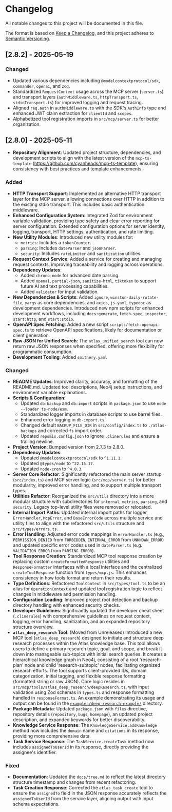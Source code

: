 # Changelog

All notable changes to this project will be documented in this file.

The format is based on [Keep a Changelog](https://keepachangelog.com/en/1.0.0/),
and this project adheres to [Semantic Versioning](https://semver.org/spec/v2.0.0.html).

## [2.8.2] - 2025-05-19

### Changed

- Updated various dependencies including `@modelcontextprotocol/sdk`, `commander`, `openai`, and `zod`.
- Standardized `RequestContext` usage across the MCP server (`server.ts`) and transport layers (`authMiddleware.ts`, `httpTransport.ts`, `stdioTransport.ts`) for improved logging and request tracing.
- Aligned `req.auth` in `authMiddleware.ts` with the SDK's `AuthInfo` type and enhanced JWT claim extraction for `clientId` and `scopes`.
- Alphabetized tool registration imports in `src/mcp/server.ts` for better organization.

## [2.8.0] - 2025-05-11

- **Repository Alignment**: Updated project structure, dependencies, and development scripts to align with the latest version of the `mcp-ts-template` (https://github.com/cyanheads/mcp-ts-template), ensuring consistency with best practices and template enhancements.

### Added

- **HTTP Transport Support**: Implemented an alternative HTTP transport layer for the MCP server, allowing connections over HTTP in addition to the existing stdio transport. This includes basic authentication middleware.
- **Enhanced Configuration System**: Integrated Zod for environment variable validation, providing type safety and clear error reporting for server configuration. Extended configuration options for server identity, logging, transport, HTTP settings, authentication, and rate limiting.
- **New Utility Modules**: Introduced new utility modules for:
  - `metrics`: Includes a `tokenCounter`.
  - `parsing`: Includes `dateParser` and `jsonParser`.
  - `security`: Includes `rateLimiter` and `sanitization` utilities.
- **Request Context Service**: Added a service for creating and managing request contexts, improving traceability and logging across operations.
- **Dependency Updates**:
  - Added `chrono-node` for advanced date parsing.
  - Added `openai`, `partial-json`, `sanitize-html`, `tiktoken` to support future AI and text processing capabilities.
  - Added `validator` for input validation.
- **New Dependencies & Scripts**: Added `ignore`, `winston-daily-rotate-file`, `yargs` as core dependencies, and `axios`, `js-yaml`, `typedoc` as development dependencies. Introduced new npm scripts for enhanced development workflows, including `docs:generate`, `fetch-spec`, `inspector`, `start:http`, and `start:stdio`.
- **OpenAPI Spec Fetching**: Added a new script `scripts/fetch-openapi-spec.ts` to retrieve OpenAPI specifications, likely for documentation or client generation.
- **Raw JSON for Unified Search**: The `atlas_unified_search` tool can now return raw JSON responses when specified, offering more flexibility for programmatic consumption.
- **Development Tooling**: Added `smithery.yaml`

### Changed

- **README Updates**: Improved clarity, accuracy, and formatting of the README.md. Updated tool descriptions, Neo4j setup instructions, and environment variable explanations.
- **Scripts & Configuration**:
  - Updated `db:backup` and `db:import` scripts in `package.json` to use `node --loader ts-node/esm`.
  - Standardized logger imports in database scripts to use barrel files.
  - Enhanced error logging in `db-import.ts`.
  - Changed default `BACKUP_FILE_DIR` in `src/config/index.ts` to `./atlas-backups` and corrected `fs` import order.
  - Updated `repomix.config.json` to ignore `.clinerules` and ensure a trailing newline.
- **Project Version**: Bumped version from 2.7.3 to 2.8.0.
- **Dependency Updates**:
  - Updated `@modelcontextprotocol/sdk` to `^1.11.1`.
  - Updated `@types/node` to `^22.15.17`.
  - Updated `node-cron` to `^4.0.3`.
- **Server Core Refactor**: Significantly refactored the main server startup (`src/index.ts`) and MCP server logic (`src/mcp/server.ts`) for better modularity, improved error handling, and to support multiple transport types.
- **Utilities Refactor**: Reorganized the `src/utils` directory into a more modular structure with subdirectories for `internal`, `metrics`, `parsing`, and `security`. Legacy top-level utility files were removed or relocated.
- **Internal Import Paths**: Updated internal import paths for logger, `ErrorHandler`, `McpError`, and `BaseErrorCode` across multiple service and utility files to align with the refactored `src/utils` structure and `src/types/errors.ts`.
- **Error Handling**: Adjusted error code mappings in `errorHandler.ts` (e.g., `PERMISSION_DENIED` from `FORBIDDEN`, `INTERNAL_ERROR` from `UNKNOWN_ERROR`) and updated specific error codes used in `dateParser.ts` (e.g. `VALIDATION_ERROR` from `PARSING_ERROR`).
- **Tool Response Creation**: Standardized MCP tool response creation by replacing custom `createFormattedResponse` utilities and `ResponseFormatter` interfaces with a local interface and the centralized `createToolResponse` function from `types/mcp.js`. This enhances consistency in how tools format and return their results.
- **Type Definitions**: Refactored `ToolContext` in `src/types/tool.ts` to be an alias for `OperationContext` and updated tool registration logic to reflect changes in middleware and permission handling.
- **Configuration Loading**: Improved project root detection and backup directory handling with enhanced security checks.
- **Developer Guidelines**: Significantly updated the developer cheat sheet (`.clinerules`) with comprehensive guidelines on request context, logging, error handling, sanitization, and an expanded repository structure overview.
- **`atlas_deep_research` Tool**: (Moved from Unreleased) Introduced a new MCP tool (`atlas_deep_research`) designed to initiate and structure deep research processes within the Atlas knowledge base. This tool allows users to define a primary research topic, goal, and scope, and break it down into manageable sub-topics with initial search queries. It creates a hierarchical knowledge graph in Neo4j, consisting of a root 'research-plan' node and child 'research-subtopic' nodes, facilitating organized research efforts. The tool supports client-provided IDs, domain categorization, initial tagging, and flexible response formatting (formatted string or raw JSON). Core logic resides in `src/mcp/tools/atlas_deep_research/deepResearch.ts`, with input validation using Zod schemas in `types.ts` and response formatting handled in `responseFormat.ts`. An example demonstrating its usage and output can be found in the [`examples/deep-research-example/`](./examples/deep-research-example/) directory.
- **Package Metadata**: Updated `package.json` with `files` directive, repository details (`repository`, `bugs`, `homepage`), an updated project description, and expanded keywords for better discoverability.
- **Knowledge Service Response**: The `KnowledgeService.addKnowledge` method now includes the `domain` name and `citations` in its response, providing more comprehensive data.
- **Task Service Response**: The `TaskService.createTask` method now includes `assignedToUserId` in its response, directly providing the assignee's identifier.

### Fixed

- **Documentation**: Updated the `docs/tree.md` to reflect the latest directory structure timestamp and changes from recent refactoring.
- **Task Creation Response**: Corrected the `atlas_task_create` tool to ensure the `assignedTo` field in the JSON response accurately reflects the `assignedToUserId` from the service layer, aligning output with input schema expectations.
